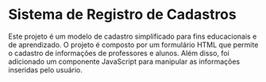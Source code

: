 # Sistema de Registro de Cadastros

Este projeto é um modelo de cadastro simplificado para fins educacionais e de aprendizado. O projeto é composto por um formulário HTML que permite o cadastro de informações de professores e alunos. Além disso, foi adicionado um componente JavaScript para manipular as informações inseridas pelo usuário.





